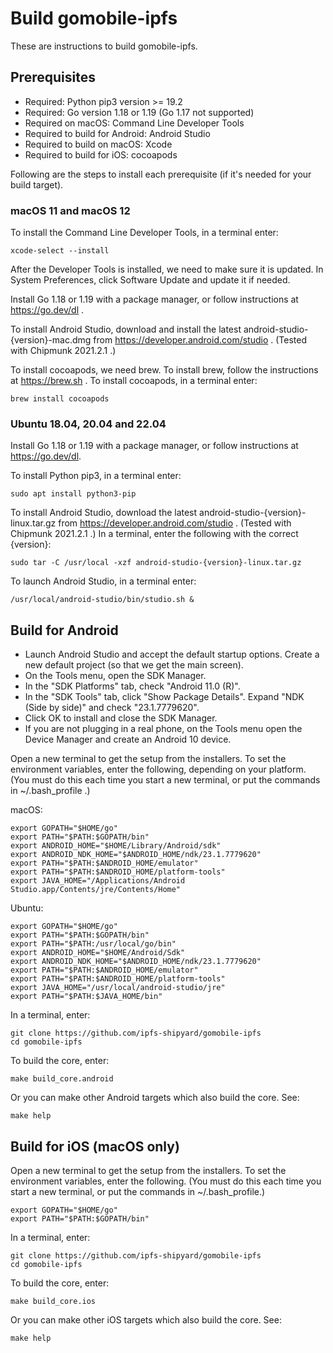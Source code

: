# Build gomobile-ipfs

These are instructions to build gomobile-ipfs.

<!-- markdownlint-disable MD034 -->

## Prerequisites

* Required: Python pip3 version >= 19.2
* Required: Go version 1.18 or 1.19 (Go 1.17 not supported)
* Required on macOS: Command Line Developer Tools
* Required to build for Android: Android Studio
* Required to build on macOS: Xcode
* Required to build for iOS: cocoapods

Following are the steps to install each prerequisite (if it's needed for your
build target).

### macOS 11 and macOS 12

To install the Command Line Developer Tools, in a terminal enter:

    xcode-select --install

After the Developer Tools is installed, we need to make sure it is updated. In
System Preferences, click Software Update and update it if needed.

Install Go 1.18 or 1.19 with a package manager, or follow instructions at
https://go.dev/dl .

To install Android Studio, download and install the latest
android-studio-{version}-mac.dmg from https://developer.android.com/studio .
(Tested with Chipmunk 2021.2.1 .)

To install cocoapods, we need brew. To install brew, follow the instructions at
https://brew.sh . To install cocoapods, in a terminal enter:

    brew install cocoapods

### Ubuntu 18.04, 20.04 and 22.04

Install Go 1.18 or 1.19 with a package manager, or follow instructions at
https://go.dev/dl.

To install Python pip3, in a terminal enter:

    sudo apt install python3-pip

To install Android Studio, download the latest
android-studio-{version}-linux.tar.gz from
https://developer.android.com/studio . (Tested with Chipmunk 2021.2.1 .)
In a terminal, enter the following with the correct {version}:

    sudo tar -C /usr/local -xzf android-studio-{version}-linux.tar.gz

To launch Android Studio, in a terminal enter:

    /usr/local/android-studio/bin/studio.sh &

## Build for Android

* Launch Android Studio and accept the default startup options. Create a new
  default project (so that we get the main screen).
* On the Tools menu, open the SDK Manager.
* In the "SDK Platforms" tab, check "Android 11.0 (R)".
* In the "SDK Tools" tab, click "Show Package Details". Expand
  "NDK (Side by side)" and check "23.1.7779620".
* Click OK to install and close the SDK Manager.
* If you are not plugging in a real phone, on the Tools menu open the Device
  Manager and create an Android 10 device.

Open a new terminal to get the setup from the installers. To set the environment
variables, enter the following, depending on your platform. (You must do this
each time you start a new terminal, or put the commands in ~/.bash_profile .)

macOS:

    export GOPATH="$HOME/go"
    export PATH="$PATH:$GOPATH/bin"
    export ANDROID_HOME="$HOME/Library/Android/sdk"
    export ANDROID_NDK_HOME="$ANDROID_HOME/ndk/23.1.7779620"
    export PATH="$PATH:$ANDROID_HOME/emulator"
    export PATH="$PATH:$ANDROID_HOME/platform-tools"
    export JAVA_HOME="/Applications/Android Studio.app/Contents/jre/Contents/Home"

Ubuntu:

    export GOPATH="$HOME/go"
    export PATH="$PATH:$GOPATH/bin"
    export PATH="$PATH:/usr/local/go/bin"
    export ANDROID_HOME="$HOME/Android/Sdk"
    export ANDROID_NDK_HOME="$ANDROID_HOME/ndk/23.1.7779620"
    export PATH="$PATH:$ANDROID_HOME/emulator"
    export PATH="$PATH:$ANDROID_HOME/platform-tools"
    export JAVA_HOME="/usr/local/android-studio/jre"
    export PATH="$PATH:$JAVA_HOME/bin"

In a terminal, enter:

    git clone https://github.com/ipfs-shipyard/gomobile-ipfs
    cd gomobile-ipfs

To build the core, enter:

    make build_core.android

Or you can make other Android targets which also build the core. See:

    make help

## Build for iOS (macOS only)

Open a new terminal to get the setup from the installers. To set the environment
variables, enter the following. (You must do this each time you start a new
terminal, or put the commands in ~/.bash_profile.)

    export GOPATH="$HOME/go"
    export PATH="$PATH:$GOPATH/bin"

In a terminal, enter:

    git clone https://github.com/ipfs-shipyard/gomobile-ipfs
    cd gomobile-ipfs

To build the core, enter:

    make build_core.ios

Or you can make other iOS targets which also build the core. See:

    make help
